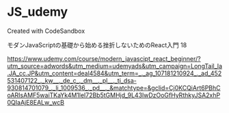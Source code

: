 # JS_udemy
Created with CodeSandbox

モダンJavaScriptの基礎から始める挫折しないためのReact入門
18

https://www.udemy.com/course/modern_javascipt_react_beginner/?utm_source=adwords&utm_medium=udemyads&utm_campaign=LongTail_la.JA_cc.JP&utm_content=deal4584&utm_term=_._ag_107181210924_._ad_452531407122_._kw__._de_c_._dm__._pl__._ti_dsa-930814701079_._li_1009536_._pd__._&matchtype=&gclid=Cj0KCQiArt6PBhCoARIsAMF5waiTKaYk4M1lel72Bb5tGMHjd_9L43lwDzOoGfHyRthkyJSA2xhP0QIaAjE8EALw_wcB
